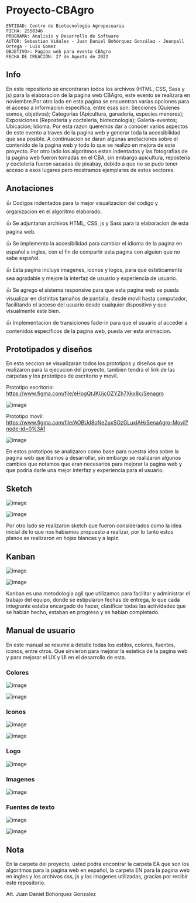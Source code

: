 # Proyecto-CBAgro

    ENTIDAD: Centro de Biotecnología Agropecuaria
    FICHA: 2558346
    PROGRAMA: Analisis y Desarrollo de Software
    AUTOR: Sebastian Vidales - Juan Daniel Bohórquez González - Jeanpall Ortega - Luis Gomez
    OBJETIVO>: Pagina web para evento CBAgro
    FECHA DE CREACIÓN: 27 de Agosto de 2022

## Info

En este repositorio se encontraran todos los archivos (HTML, CSS, Sass y js) para la elaboracion de la pagina web CBAgro, este evento se realizara en noviembre.Por otro lado en esta pagina se encuentran varias opciones para el acceso a informacion especifica, entre esas son: Secciones (Quienes somos, objetivos); Categorias (Apicultura, ganaderia, especies menores); Exposiciones (Reposteria y cocteleria, biotecnologia); Galeria-eventos; Ubicacion; Idioma. Por esta razon queremos dar a conocer varios aspectos de este evento a traves de la pagina web y generar toda la accesibilidad que sea posible. A continuacion se daran algunas anotaciones sobre el contenido de la pagina web y todo lo que se realizo en mejora de este proyecto. Por otro lado los algoritmos estan indentados y las fotografias de la pagina web fueron tomadas en el CBA, sin embargo apicultura, reposteria y cocteleria fueron sacadas de pixabay, debido a que no se pudo tener acceso a esos lugares pero mostramos ejemplares de estos sectores.

## Anotaciones 

:+1: Codigos indentados para la mejor visualizacion del codigo y organizacion en el algoritmo elaborado.

:+1: Se adjuntaron archivos HTML, CSS, js y Sass para la elaboracion de esta pagina web.

:+1: Se implemento la accesibilidad para cambiar el idioma de la pagina en español e ingles, con el fin de compartir esta pagina con alguien que no sabe español.

:+1: Esta pagina incluye imagenes, iconos y logos, para que esteticamente sea agradable y mejore la interfaz de usuario y experiencia de usuario.

:+1: Se agrego el sistema responsive para que esta pagina web se pueda visualizar en distintos tamaños de pantalla, desde movil hasta computador, facilitando el acceso del usuario desde cualquier dispositivo y que visualmente este bien.

:+1: Implementacion de transiciones fade-in para que el usuario al acceder a contenidos especificos de la pagina web, pueda ver esta animacion.

## Prototipados y diseños

En esta seccion se visualizaran todos los prototipos y diseños que se realizaron para la ejecucion del proyecto, tambien tendra el link de las carpetas y los prototipos de escritorio y movil.

Prototipo escritorio: https://www.figma.com/file/eHogQtJKUjcOZYZh7Xkx8c/Senagro

![image](https://user-images.githubusercontent.com/110575826/195488823-8fdd02ca-421c-49d9-89c1-68274d0fe067.png)

Prototipo movil: https://www.figma.com/file/AOBUd8qNe2uxSOzGLuxIAH/SenaAgro-Movil?node-id=0%3A1

![image](https://user-images.githubusercontent.com/110575826/195488672-bbe5b8c5-6ecb-4a31-82c2-7297e88e8e25.png)

En estos prototipos se analizaron como base para nuestra idea sobre la pagina web que ibamos a desarrollar, sin embargo se realizaron algunos cambios que notamos que eran necesarios para mejorar la pagina web y que podria darle una mejor interfaz y experiencia para el usuario.

## Sketch

![image](https://user-images.githubusercontent.com/110575826/195753700-08af4170-c69d-4698-8354-e18851e2b02b.png)

![image](https://user-images.githubusercontent.com/110575826/195753763-a97abf65-88aa-4c5c-a0fb-277299bcbaff.png)

Por otro lado se realizaron sketch que fueron considerados como la idea inicial de lo que nos habiamos propuesto a realizar, por lo tanto estos planos se realizaron en hojas blancas y a lapiz.

## Kanban

![image](https://user-images.githubusercontent.com/110575826/195754092-e2d4efc7-0366-4feb-ba82-b071eb99e122.png)

![image](https://user-images.githubusercontent.com/110575826/195754048-6ca6fd09-4bc1-4dd6-9cf7-570ad8aad176.png)

Kanban es una metodologia agil que utilizamos para facilitar y administrar el trabajo del equipo, donde se estipularon fechas de entrega, lo que cada integrante estaba encargado de hacer, clasificar todas las actividades que se habian hecho, estaban en progreso y se habian completado.

## Manual de usuario 

En este manual se resume a detalle todas los estilos, colores, fuentes, iconos, entre otros. Que sirvieron para mejorar la estetica de la pagina web y para mejorar el UX y UI en el desarrollo de esta.

### Colores

![image](https://user-images.githubusercontent.com/110575826/195754722-72ad1345-15eb-451c-81f8-daa748279b51.png)

![image](https://user-images.githubusercontent.com/110575826/195754807-dc17d493-5755-466a-9cb3-7d3e112c81b8.png)

### Iconos

![image](https://user-images.githubusercontent.com/110575826/195754882-fd512417-8db5-4a08-9466-f3640604fb28.png)

![image](https://user-images.githubusercontent.com/110575826/195754940-92207ca6-0479-4301-8ee0-4de2f581469f.png)

### Logo

![image](https://user-images.githubusercontent.com/110575826/195755019-34c00980-0c0a-416e-a554-0b24ccc540e5.png)

### Imagenes

![image](https://user-images.githubusercontent.com/110575826/195755086-8ed46955-191e-4074-b0f6-f5815858e648.png)

### Fuentes de texto

![image](https://user-images.githubusercontent.com/110575826/195755131-2eeb1182-344f-45bc-8ba2-a4acca3cfc89.png)

![image](https://user-images.githubusercontent.com/110575826/195755159-22052eb5-847b-44c3-b8e0-6918906e9dbe.png)


## Nota

En la carpeta del proyecto, usted podra encontrar la carpeta EA que son los algoritmos para la pagina web en español, la carpeta EN para la pagina web en ingles y los archivos css, js y las imagenes utilizadas, gracias por recibir este repositorio.

Att. Juan Daniel Bohorquez Gonzalez


